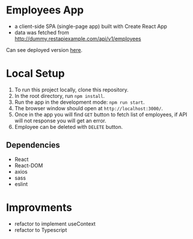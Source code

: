 # Employees App

- a client-side SPA (single-page app) built with Create React App
- data was fetched from http://dummy.restapiexample.com/api/v1/employees

Can see deployed version [here](https://employees-app-technichal-assignment.netlify.app/).

# Local Setup

1. To run this project locally, clone this repository.
2. In the root directory, run `npm install`.
3. Run the app in the development mode: `npm run start`.
4. The browser window should open at `http://localhost:3000/`.
5. Once in the app you will find `GET` button to fetch list of employees, if API will not response you will get an error.
6. Employee can be deleted with `DELETE` button.

## Dependencies

- React
- React-DOM
- axios
- sass
- eslint

# Improvments
- refactor to implement useContext
- refactor to Typescript
